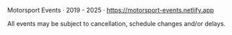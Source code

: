 Motorsport Events · 2019 - 2025 · https://motorsport-events.netlify.app

All events may be subject to cancellation, schedule changes and/or delays.